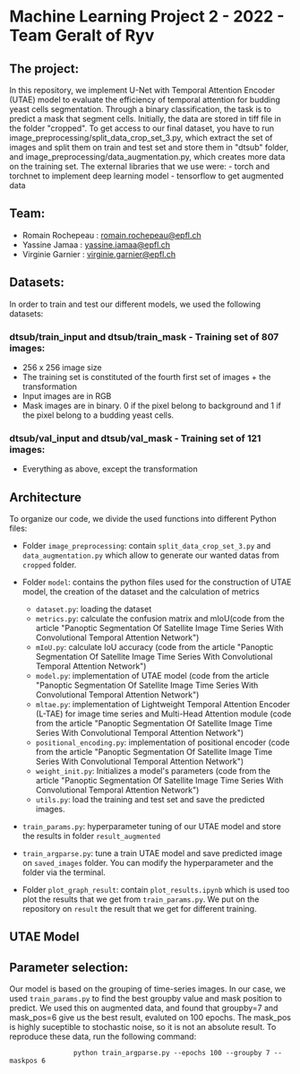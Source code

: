 # Machine Learning Project 2 - 2022 - Team Geralt of Ryv

## The project:
In this repository, we implement U-Net with Temporal Attention Encoder (UTAE) model to evaluate the efficiency of temporal attention for budding yeast cells segmentation.
Through a binary classification, the task is to predict a mask that segment cells.
Initially, the data are stored in tiff file in the folder "cropped". To get access to our final dataset, you have to run image_preprocessing/split_data_crop_set_3.py, which extract the set of images and split them on train and test set and store them in "dtsub" folder, and image_preprocessing/data_augmentation.py, which creates more data on the training set.
The external libraries that we use were:
    - torch and torchnet to implement deep learning model
    - tensorflow to get augmented data


## Team:
  - Romain Rochepeau : romain.rochepeau@epfl.ch
  - Yassine Jamaa : yassine.jamaa@epfl.ch
  - Virginie Garnier : virginie.garnier@epfl.ch 

## Datasets:
 In order to train and test our different models, we used the following datasets: 
 ### dtsub/train_input and dtsub/train_mask - Training set of 807 images:
 - 256 x 256 image size
 - The training set is constituted of the fourth first set of images + the transformation
 - Input images are in RGB
 - Mask images are in binary. 0 if the pixel belong to background and 1 if the pixel belong to a budding yeast cells.


 ### dtsub/val_input and dtsub/val_mask - Training set of 121 images:
 - Everything as above, except the transformation


##  Architecture
To organize our code, we divide the used functions into different Python files:

- Folder `image_preprocessing`: contain `split_data_crop_set_3.py` and `data_augmentation.py` which allow to generate our wanted datas from `cropped` folder.
- Folder `model`: contains the python files used for the construction of UTAE model, the creation of the dataset and the calculation of metrics
    - `dataset.py`: loading the dataset
    - `metrics.py`: calculate the confusion matrix and mIoU(code from the article "Panoptic Segmentation Of Satellite Image Time Series With Convolutional Temporal    Attention Network")
    - `mIoU.py`: calculate IoU accuracy (code from the article "Panoptic Segmentation Of Satellite Image Time Series With Convolutional Temporal Attention Network")
    - `model.py`: implementation of UTAE model (code from the article "Panoptic Segmentation Of Satellite Image Time Series With Convolutional Temporal Attention Network")
    - `mltae.py`: implementation of Lightweight Temporal Attention Encoder (L-TAE) for image time series and Multi-Head Attention module (code from the article "Panoptic Segmentation Of Satellite Image Time Series With Convolutional Temporal Attention Network")
    - `positional_encoding.py`: implementation of positional encoder (code from the article "Panoptic Segmentation Of Satellite Image Time Series With Convolutional Temporal Attention Network")
    - `weight_init.py`: Initializes a model's parameters (code from the article "Panoptic Segmentation Of Satellite Image Time Series With Convolutional Temporal Attention Network")
    - `utils.py`: load the training and test set and save the predicted images.

- `train_params.py`: hyperparameter tuning of our UTAE model and store the results in folder `result_augmented`

- `train_argparse.py`: tune a train UTAE model and save predicted image on `saved_images` folder. You can modify the hyperparameter and the folder via the terminal.

- Folder `plot_graph_result`: contain `plot_results.ipynb` which is used too plot the results that we get from `train_params.py`. We put on the repository on `result` the result that we get for different training.
    
## UTAE Model

## Parameter selection: 
Our model is based on the grouping of time-series images. In our case, we used `train_params.py` to find the best groupby value and mask position to predict. We used this on augmented data, and found that groupby=7 and mask_pos=6 give us the best result, evaluted on 100 epochs. The mask_pos is highly suceptible to stochastic noise, so it is not an absolute result. To reproduce these data, run the following command: 

                    python train_argparse.py --epochs 100 --groupby 7 --maskpos 6

